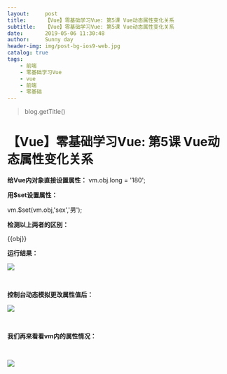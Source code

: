 ```yaml
---
layout:     post
title:      【Vue】零基础学习Vue: 第5课 Vue动态属性变化关系
subtitle:   【Vue】零基础学习Vue: 第5课 Vue动态属性变化关系
date:       2019-05-06 11:30:48
author:     Sunny day
header-img: img/post-bg-ios9-web.jpg
catalog: true
tags:
    - 前端
    - 零基础学习Vue
    - vue
    - 前端
    - 零基础
---
```

>blog.getTitle() 

# 【Vue】零基础学习Vue: 第5课 Vue动态属性变化关系


**给Vue内对象直接设置属性：**
vm.obj.long = '180';

**用$set设置属性：**

vm.$set(vm.obj,'sex','男');

**检测以上两者的区别：**

<!DOCTYPE html> <html lang="en"> <head> <meta charset="UTF-8"> <title>Document</title> <script src="https://cdn.jsdelivr.net/npm/vue/dist/vue.js"></script> </head> <body> <div id="app"> <p>{{obj}}</p> </div> <script> let vm = new Vue({ el:"/#app", data:{ obj:{ name:"小明", age:18, } }, }) //一下两种方式给vue内对象添加属性的结果是不一样的 vm.obj.long = '180'; vm.$set(vm.obj,'sex','男'); </script> </body> </html>

**运行结果：**

![](https://img-blog.csdnimg.cn/20190414101449637.png?x-oss-process=image/watermark,type_ZmFuZ3poZW5naGVpdGk,shadow_10,text_aHR0cHM6Ly9ibG9nLmNzZG4ubmV0L3FxXzQxNjE0OTI4,size_16,color_FFFFFF,t_70)

 

**控制台动态模拟更改属性值后：**

**![](https://img-blog.csdnimg.cn/20190414101617258.png?x-oss-process=image/watermark,type_ZmFuZ3poZW5naGVpdGk,shadow_10,text_aHR0cHM6Ly9ibG9nLmNzZG4ubmV0L3FxXzQxNjE0OTI4,size_16,color_FFFFFF,t_70)**

 

**我们再来看看vm内的属性情况：**

 

**![](https://img-blog.csdnimg.cn/2019041410170973.png?x-oss-process=image/watermark,type_ZmFuZ3poZW5naGVpdGk,shadow_10,text_aHR0cHM6Ly9ibG9nLmNzZG4ubmV0L3FxXzQxNjE0OTI4,size_16,color_FFFFFF,t_70)**

 

